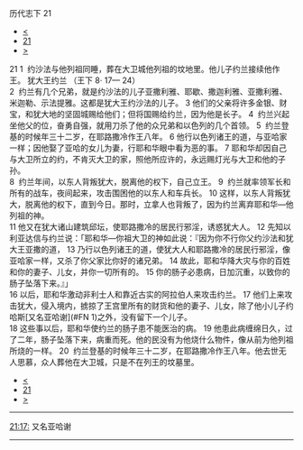 ﻿





 历代志下 21




* [<](bible/2CH20.md)
* [21](bible/2CH.md)
* [>](bible/2CH22.md)



 
21 
1  约沙法与他列祖同睡，葬在大卫城他列祖的坟地里。他儿子约兰接续他作王。 犹大王约兰 （王下
8·
17—
24）  
2  约兰有几个兄弟，就是约沙法的儿子亚撒利雅、耶歇、撒迦利雅、亚撒利雅、米迦勒、示法提雅。这都是犹大王约沙法的儿子。 
3 他们的父亲将许多金银、财宝，和犹大地的坚固城赐给他们；但将国赐给约兰，因为他是长子。 
4  约兰兴起坐他父的位，奋勇自强，就用刀杀了他的众兄弟和以色列的几个首领。 
5  约兰登基的时候年三十二岁，在耶路撒冷作王八年。 
6 他行以色列诸王的道，与亚哈家一样；因他娶了亚哈的女儿为妻，行耶和华眼中看为恶的事。 
7 耶和华却因自己与大卫所立的约，不肯灭大卫的家，照他所应许的，永远赐灯光与大卫和他的子孙。  
8  约兰年间，以东人背叛犹大，脱离他的权下，自己立王。 
9  约兰就率领军长和所有的战车，夜间起来，攻击围困他的以东人和车兵长。 
10 这样，以东人背叛犹大，脱离他的权下，直到今日。那时，立拿人也背叛了，因为约兰离弃耶和华—他列祖的神。  
11 他又在犹大诸山建筑邱坛，使耶路撒冷的居民行邪淫，诱惑犹大人。 
12 先知以利亚达信与约兰说：「耶和华—你祖大卫的神如此说：『因为你不行你父约沙法和犹大王亚撒的道， 
13 乃行以色列诸王的道，使犹大人和耶路撒冷的居民行邪淫，像亚哈家一样，又杀了你父家比你好的诸兄弟。 
14 故此，耶和华降大灾与你的百姓和你的妻子、儿女，并你一切所有的。 
15 你的肠子必患病，日加沉重，以致你的肠子坠落下来。』」  
16 以后，耶和华激动非利士人和靠近古实的阿拉伯人来攻击约兰。 
17 他们上来攻击犹大，侵入境内，掳掠了王宫里所有的财货和他的妻子、儿女，除了他小儿子约哈斯[又名亚哈谢](#FN
1)之外，没有留下一个儿子。  
18 这些事以后，耶和华使约兰的肠子患不能医治的病。 
19 他患此病缠绵日久，过了二年，肠子坠落下来，病重而死。他的民没有为他烧什么物件，像从前为他列祖所烧的一样。 
20  约兰登基的时候年三十二岁，在耶路撒冷作王八年。他去世无人思慕，众人葬他在大卫城，只是不在列王的坟墓里。 
* [<](bible/2CH20.md)
* [21](bible/2CH.md)
* [>](bible/2CH22.md)





---


[21:17:](#V17)
又名亚哈谢




---










